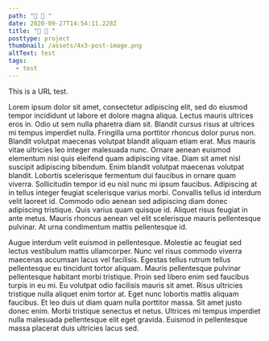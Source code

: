 ```yaml
---
path: "🧅 🥯 "
date: 2020-09-27T14:54:11.228Z
title: "🧅 🥯 "
posttype: project
thumbnail: /assets/4x3-post-image.png
altText: test
tags:
  - test
---
```

This is a URL test.

Lorem ipsum dolor sit amet, consectetur adipiscing elit, sed do eiusmod tempor incididunt ut labore et dolore magna aliqua. Lectus mauris ultrices eros in. Odio ut sem nulla pharetra diam sit. Blandit cursus risus at ultrices mi tempus imperdiet nulla. Fringilla urna porttitor rhoncus dolor purus non. Blandit volutpat maecenas volutpat blandit aliquam etiam erat. Mus mauris vitae ultricies leo integer malesuada nunc. Ornare aenean euismod elementum nisi quis eleifend quam adipiscing vitae. Diam sit amet nisl suscipit adipiscing bibendum. Enim blandit volutpat maecenas volutpat blandit. Lobortis scelerisque fermentum dui faucibus in ornare quam viverra. Sollicitudin tempor id eu nisl nunc mi ipsum faucibus. Adipiscing at in tellus integer feugiat scelerisque varius morbi. Convallis tellus id interdum velit laoreet id. Commodo odio aenean sed adipiscing diam donec adipiscing tristique. Quis varius quam quisque id. Aliquet risus feugiat in ante metus. Mauris rhoncus aenean vel elit scelerisque mauris pellentesque pulvinar. At urna condimentum mattis pellentesque id.

Augue interdum velit euismod in pellentesque. Molestie ac feugiat sed lectus vestibulum mattis ullamcorper. Nunc vel risus commodo viverra maecenas accumsan lacus vel facilisis. Egestas tellus rutrum tellus pellentesque eu tincidunt tortor aliquam. Mauris pellentesque pulvinar pellentesque habitant morbi tristique. Proin sed libero enim sed faucibus turpis in eu mi. Eu volutpat odio facilisis mauris sit amet. Risus ultricies tristique nulla aliquet enim tortor at. Eget nunc lobortis mattis aliquam faucibus. Et leo duis ut diam quam nulla porttitor massa. Sit amet justo donec enim. Morbi tristique senectus et netus. Ultrices mi tempus imperdiet nulla malesuada pellentesque elit eget gravida. Euismod in pellentesque massa placerat duis ultricies lacus sed.

